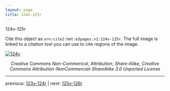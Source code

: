 ```yaml
---
layout: page
title: 124v-125r
---
```


124v-125r

Cite this object as `urn:cite2:hmt:e3pages.v1:124v-125r`. The full image is linked to a citation tool you can use to cite regions of the image.

[![124v](http://www.homermultitext.org/iipsrv?IIIF=/project/homer/pyramidal/deepzoom/hmt/e3bifolio/v1/E3_124v_125r.tif/full/800,/0/default.jpg)](http://www.homermultitext.org/ict2/?urn=urn:cite2:hmt:e3bifolio.v1:E3_124v_125r) 

<p style="text-align: center; font-style: italic;">Creative Commons Non-Commerical, Attribution, Share-Alike, Creative Commons Attribution-NonCommercial-ShareAlike 3.0 Unported License</p>

---

previous: [123v-124r](../123v-124r/) | next: [125v-126r](../125v-126r/)